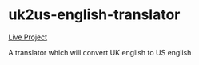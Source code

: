 # uk2us-english-translator

<a href="https://uk2ustranslator.netlify.app">Live Project</a>

A translator which will convert UK english to US english 
